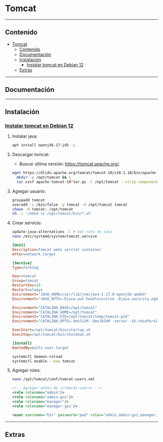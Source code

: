 # Tomcat

---

## Contenido

- [Tomcat](#tomcat)
  - [Contenido](#contenido)
  - [Documentación](#documentación)
  - [Instalación](#instalación)
    - [Instalar tomcat en Debian 12](#instalar-tomcat-en-debian-12)
  - [Extras](#extras)

---

## Documentación

---

## Instalación

### [Instalar tomcat en Debian 12](https://linux.how2shout.com/install-apache-tomcat-10-on-debian-11-linux/)

1. Instalar java:

    ```sh
    apt install openjdk-17-jdk -y
    ```

2. Descargar tomcat:

   - Buscar útlima versión: <https://tomcat.apache.org/>.

    ```sh
    wget https://dlcdn.apache.org/tomcat/tomcat-10/v10.1.18/bin/apache-tomcat-10.1.18.tar.gz && \
      mkdir -p /opt/tomcat && \
      tar xzvf apache-tomcat-10*tar.gz -C /opt/tomcat --strip-components=1
    ```

3. Agregar usuario:

    ```sh
    groupadd tomcat
    useradd -s /bin/false -g tomcat -d /opt/tomcat tomcat
    chown -R tomcat: /opt/tomcat
    sh -c 'chmod +x /opt/tomcat/bin/*.sh'
    ```

4. Crear servicio:

    ```sh
    update-java-alternatives -l # Ver ruta de java
    nano /etc/systemd/system/tomcat.service
    ```

    ```ini
    [Unit]
    Description=Tomcat webs servlet container
    After=network.target

    [Service]
    Type=forking

    User=tomcat
    Group=tomcat
    RestartSec=10
    Restart=always 
    Environment="JAVA_HOME=/usr/lib/jvm/java-1.17.0-openjdk-amd64"
    Environment="JAVA_OPTS=-Djava.awt.headless=true -Djava.security.egd=file:/dev/./urandom"

    Environment="CATALINA_BASE=/opt/tomcat"
    Environment="CATALINA_HOME=/opt/tomcat"
    Environment="CATALINA_PID=/opt/tomcat/temp/tomcat.pid"
    Environment="CATALINA_OPTS=-Xms512M -Xmx1024M -server -XX:+UseParallelGC"

    ExecStart=/opt/tomcat/bin/startup.sh
    ExecStop=/opt/tomcat/bin/shutdown.sh

    [Install]
    WantedBy=multi-user.target
    ```

    ```sh
    systemctl daemon-reload
    systemctl enable --now tomcat
    ```

5. Agregar roles:

    ```sh
    nano /opt/tomcat/conf/tomcat-users.xml
    ```

    ```xml
    <!-- Agregar antes de </tomcat-users> -->
    <role rolename="admin"/>
    <role rolename="admin-gui"/>
    <role rolename="manager"/>
    <role rolename="manager-gui"/>

    <user username="h2s" password="pwd" roles="admin,admin-gui,manager,manager-gui"/>
    ```
---

## Extras
